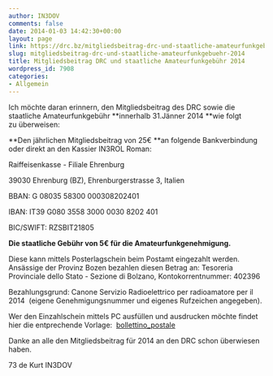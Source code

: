 ```yaml
---
author: IN3DOV
comments: false
date: 2014-01-03 14:42:30+00:00
layout: page
link: https://drc.bz/mitgliedsbeitrag-drc-und-staatliche-amateurfunkgebuehr-2014/
slug: mitgliedsbeitrag-drc-und-staatliche-amateurfunkgebuehr-2014
title: Mitgliedsbeitrag DRC und staatliche Amateurfunkgebühr 2014
wordpress_id: 7908
categories:
- Allgemein
---
```


Ich möchte daran erinnern, den Mitgliedsbeitrag des DRC sowie die staatliche Amateurfunkgebühr **innerhalb 31.Jänner 2014 **wie folgt zu überweisen:

**Den jährlichen Mitgliedsbeitrag von 25€ **an folgende Bankverbindung oder direkt an den Kassier IN3ROL Roman:


Raiffeisenkasse - Filiale Ehrenburg




39030 Ehrenburg (BZ), Ehrenburgerstrasse 3, Italien




BBAN: G 08035 58300 000308202401




IBAN: IT39 G080 3558 3000 0030 8202 401




BIC/SWIFT: RZSBIT21805


**Die staatliche Gebühr von 5€ für die Amateurfunkgenehmigung.**


Diese kann mittels Posterlagschein beim Postamt eingezahlt werden. Ansässige der Provinz Bozen bezahlen diesen Betrag an: Tesoreria Provinciale dello Stato - Sezione di Bolzano, Kontokorrentnummer: 402396




Bezahlungsgrund: Canone Servizio Radioelettrico per radioamatore per il 2014  (eigene Genehmigungsnummer und eigenes Rufzeichen angegeben).




Wer den Einzahlschein mittels PC ausfüllen und ausdrucken möchte findet hier die entprechende Vorlage:  [bollettino_postale](https://drc.bz/wp-content/uploads/2013/01/bollettino_postale.pdf)




Danke an alle den Mitgliedsbeitrag für 2014 an den DRC schon überwiesen haben.

73 de Kurt IN3DOV

